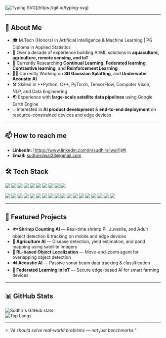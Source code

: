 [![Typing SVG](https://readme-typing-svg.herokuapp.com?size=28&duration=2500&pause=800&color=00C4FF&center=true&vCenter=true&width=600&lines=Hi+there%2C+I+am+Sudhir+!)](https://git.io/typing-svg)


---

## 🌟 About Me
- 🎓 M.Tech (Honors) in Artificial Intelligence & Machine Learning | PG Diploma in Applied Statistics  
- 💼 Over a decade of experience building AI/ML solutions in **aquaculture, agriculture, remote sensing, and IoT**  
- 🔬 Currently Researching **Continual Learning**, **Federated learning**, **Contrastive learning**, and **Reinforcement Learning**
- 🙇‍♂️ Currently Working on **3D Gaussian Splatting**, and **Underwater Acoustic AI**  
- 🛠 Skilled in **Python, C++, PyTorch, TensorFlow, Computer Vison, NLP, and Data Engineering 
- 🌏 Experience with **large-scale satellite data pipelines** using Google Earth Engine  
- 💡 Interested in **AI product development** & **end-to-end deployment** on resource-constrained devices and edge devices

---

## 📫 How to reach me
- **LinkedIn:** [https://www.linkedin.com/in/sudhirsilwal/](#)  
- **Email:** sudhirsilwal23@gmail.com    

## 🛠 Tech Stack

<p align="left">
  <a href="https://www.python.org/"><img src="https://img.shields.io/badge/Python-3776AB?style=for-the-badge&logo=python&logoColor=white"/></a>
  <a href="https://isocpp.org/"><img src="https://img.shields.io/badge/C++-00599C?style=for-the-badge&logo=cplusplus&logoColor=white"/></a>
  <a href="https://www.r-project.org/"><img src="https://img.shields.io/badge/R-276DC3?style=for-the-badge&logo=r&logoColor=white"/></a>
  <a href="https://flutter.dev/"><img src="https://img.shields.io/badge/Flutter-02569B?style=for-the-badge&logo=flutter&logoColor=white"/></a>
  <a href="https://pytorch.org/"><img src="https://img.shields.io/badge/PyTorch-EE4C2C?style=for-the-badge&logo=pytorch&logoColor=white"/></a>
  <a href="https://www.tensorflow.org/"><img src="https://img.shields.io/badge/TensorFlow-FF6F00?style=for-the-badge&logo=tensorflow&logoColor=white"/></a>
  <a href="https://opencv.org/"><img src="https://img.shields.io/badge/OpenCV-5C3EE8?style=for-the-badge&logo=opencv&logoColor=white"/></a>
  <a href="https://developer.nvidia.com/cuda-zone"><img src="https://img.shields.io/badge/CUDA-76B900?style=for-the-badge&logo=nvidia&logoColor=white"/></a>
  <a href="https://jax.readthedocs.io/"><img src="https://img.shields.io/badge/JAX-0052CC?style=for-the-badge&logo=google&logoColor=white"/></a>
  <a href="https://fastapi.tiangolo.com/"><img src="https://img.shields.io/badge/FastAPI-009688?style=for-the-badge&logo=fastapi&logoColor=white"/></a>
</p>

<p align="left">
  <a href="https://ubuntu.com/"><img src="https://img.shields.io/badge/Ubuntu-E95420?style=for-the-badge&logo=ubuntu&logoColor=white"/></a>
  <a href="https://www.docker.com/"><img src="https://img.shields.io/badge/Docker-2496ED?style=for-the-badge&logo=docker&logoColor=white"/></a>
  <a href="https://kubernetes.io/"><img src="https://img.shields.io/badge/Kubernetes-326CE5?style=for-the-badge&logo=kubernetes&logoColor=white"/></a>
  <a href="https://azure.microsoft.com/en-us/products/databricks/"><img src="https://img.shields.io/badge/Azure%20Databricks-FF3621?style=for-the-badge&logo=databricks&logoColor=white"/></a>
  <a href="https://spark.apache.org/docs/latest/api/python/"><img src="https://img.shields.io/badge/PySpark-E25A1C?style=for-the-badge&logo=apachespark&logoColor=white"/></a>
  <a href="https://cloud.google.com/"><img src="https://img.shields.io/badge/Google%20Cloud-4285F4?style=for-the-badge&logo=googlecloud&logoColor=white"/></a>
  <a href="https://aws.amazon.com/"><img src="https://img.shields.io/badge/AWS-232F3E?style=for-the-badge&logo=amazonaws&logoColor=white"/></a>
  <a href="https://azure.microsoft.com/"><img src="https://img.shields.io/badge/Azure-0078D4?style=for-the-badge&logo=microsoftazure&logoColor=white"/></a>
  <a href="https://www.oracle.com/database/"><img src="https://img.shields.io/badge/Oracle-F80000?style=for-the-badge&logo=oracle&logoColor=white"/></a>
  <a href="https://www.postgresql.org/"><img src="https://img.shields.io/badge/PostgreSQL-4169E1?style=for-the-badge&logo=postgresql&logoColor=white"/></a>
  <a href="#"><img src="https://img.shields.io/badge/MLOps-0194E2?style=for-the-badge&logo=mlflow&logoColor=white"/></a>
  <a href="https://www.ros.org/"><img src="https://img.shields.io/badge/ROS%202-22314E?style=for-the-badge&logo=ros&logoColor=white"/></a>
  <a href="https://developer.nvidia.com/embedded/jetson"><img src="https://img.shields.io/badge/NVIDIA%20Jetson-76B900?style=for-the-badge&logo=nvidia&logoColor=white"/></a>
  <a href="https://github.com/NVIDIA/cutlass"><img src="https://img.shields.io/badge/CUTLASS-76B900?style=for-the-badge&logo=nvidia&logoColor=white"/></a>
  <a href="https://huggingface.co/"><img src="https://img.shields.io/badge/Hugging%20Face-FFD21E?style=for-the-badge&logo=huggingface&logoColor=black"/></a>
  <a href="https://unity.com/"><img src="https://img.shields.io/badge/Unity-FFFFFF?style=for-the-badge&logo=unity&logoColor=000000"/></a>
  <a href="https://www.blender.org/"><img src="https://img.shields.io/badge/Blender-F5792A?style=for-the-badge&logo=blender&logoColor=white"/></a>
  <a href="https://developer.nvidia.com/triton-inference-server"><img src="https://img.shields.io/badge/Triton%20Inference%20Server-76B900?style=for-the-badge&logo=nvidia&logoColor=white"/></a>
</p>


---

## 📌 Featured Projects

- **🐟 Shrimp Counting AI** — Real-time shrimp Pl, Juvenile, and  Adult object detection & tracking on mobile and edge devices  
- **🌾 Agriculture AI** — Disease detection, yield estimation, and pond mapping using satellite imagery  
- **🤖 RL-based Object Localization** — Move-and-zoom agent for overlapping object detection  
- **🔊 Acoustic AI** — Passive sonar beam data tracking & classification  
- **📡 Federated Learning in IoT** — Secure edge-based AI for smart farming devices  

---

## 📊 GitHub Stats

![Sudhir's GitHub stats](https://github-readme-stats.vercel.app/api?username=sudhirsilwal23&show_icons=true&theme=tokyonight)  
![Top Langs](https://github-readme-stats.vercel.app/api/top-langs/?username=sudhirsilwal23&layout=compact&theme=tokyonight)  

---

⭐ *"AI should solve real-world problems — not just benchmarks."*
